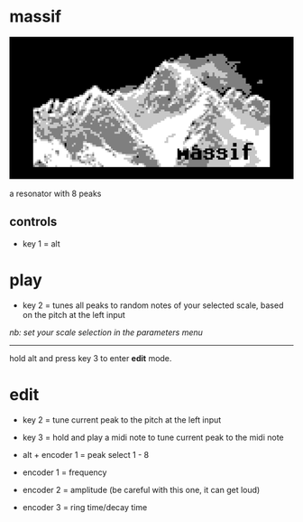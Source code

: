 # massif
![](assets/m.png)

a resonator with 8 peaks

## controls
* key 1 = alt

# play

* key 2 = tunes all peaks to random notes of your selected scale, based on the pitch at the left input

*nb: set your scale selection in the parameters menu*

----------

hold alt and press key 3 to enter **edit** mode. 

# edit

* key 2 = tune current peak to the pitch at the left input
* key 3 = hold and play a midi note to tune current peak to the midi note

* alt + encoder 1 = peak select 1 - 8
* encoder 1 = frequency
* encoder 2 = amplitude (be careful with this one, it can get loud)
* encoder 3 = ring time/decay time

